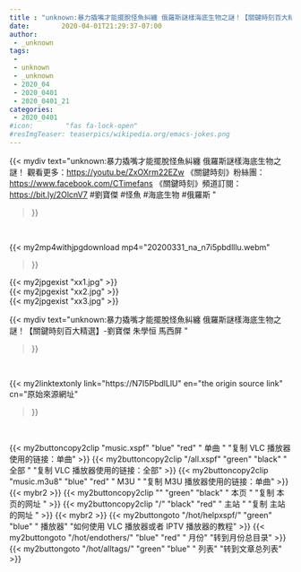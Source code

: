```yaml
---
title : "unknown:暴力撬嘴才能擺脫怪魚糾纏 俄羅斯謎樣海底生物之謎！【關鍵時刻百大精選】-劉寶傑 朱學恒 馬西屏 "
date:        2020-04-01T21:29:37-07:00
author:
 - _unknown
tags:
 - 
 - unknown
 - _unknown
 - 2020_04
 - 2020_0401
 - 2020_0401_21
categories:
 - 2020_0401
#icon:        "fas fa-lock-open"
#resImgTeaser: teaserpics/wikipedia.org/emacs-jokes.png
---
```







{{< mydiv text="unknown:暴力撬嘴才能擺脫怪魚糾纏 俄羅斯謎樣海底生物之謎！ 觀看更多：https://youtu.be/ZxOXrm22EZw  《關鍵時刻》粉絲團：https://www.facebook.com/CTimefans 《關鍵時刻》頻道訂閱：https://bit.ly/2OlcnV7  #劉寶傑 #怪魚 #海底生物 #俄羅斯 "
>}}
<br>


{{< my2mp4withjpgdownload mp4="20200331_na_n7i5pbdlllu.webm"
>}}

{{< my2jpgexist "xx1.jpg" >}}<br>
{{< my2jpgexist "xx2.jpg" >}}<br>
{{< my2jpgexist "xx3.jpg" >}}<br>



{{< mydiv text="unknown:暴力撬嘴才能擺脫怪魚糾纏 俄羅斯謎樣海底生物之謎！【關鍵時刻百大精選】-劉寶傑 朱學恒 馬西屏 "
>}}
<br>

{{< my2linktextonly link="https://N7I5PbdlLlU"
en="the origin source link" cn="原始來源網址"
>}}


<br>


{{< my2buttoncopy2clip "music.xspf"        "blue"   "red"    " 单曲 "  "复制 VLC 播放器使用的链接：单曲" >}} {{< my2buttoncopy2clip "/all.xspf"         "green"  "black"  " 全部 "  "复制 VLC 播放器使用的链接：全部" >}} {{< my2buttoncopy2clip "music.m3u8"        "blue"   "red"    " M3U  "    "复制 M3U 播放器使用的链接：单曲" >}} {{< mybr2 >}} {{< my2buttoncopy2clip ""                  "green"  "black"  " 本页 "    "复制 本页的网址 " >}} {{< my2buttoncopy2clip "/"                 "black"  "red"    " 主站 "    "复制 主站的网址 " >}} {{< mybr2 >}} {{< my2buttongoto      "/hot/helpxspf/"    "green"  "blue"   " 播放器" "如何使用 VLC 播放器或者 IPTV 播放器的教程" >}} {{< my2buttongoto      "/hot/endothers/"   "blue"   "red"    " 月份"   "转到月份总目录" >}} {{< my2buttongoto      "/hot/alltags/"     "green"  "blue"   " 列表"   "转到文章总列表" >}} 
